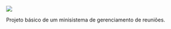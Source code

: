 ![](https://github.com/pauloigormoraes/MrMeeting/blob/master/imgs/mre.png?raw=true)

Projeto básico de um minisistema de gerenciamento de reuniões.
